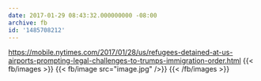 ```yaml
---
date: 2017-01-29 08:43:32.000000000 -08:00
archive: fb
id: '1485708212'
---
```


https://mobile.nytimes.com/2017/01/28/us/refugees-detained-at-us-airports-prompting-legal-challenges-to-trumps-immigration-order.html
{{< fb/images >}}
{{< fb/image src="image.jpg" />}}
{{< /fb/images >}}
